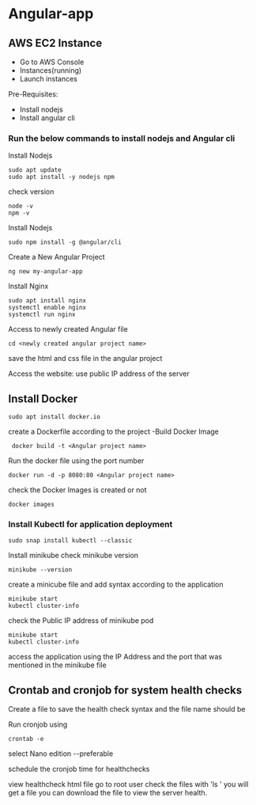 # Angular-app
## AWS EC2 Instance

- Go to AWS Console
- Instances(running)
- Launch instances

Pre-Requisites:
- Install nodejs 
- Install angular cli

### Run the below commands to install nodejs  and Angular cli

Install Nodejs 

```
sudo apt update
sudo apt install -y nodejs npm
```
check version 
```
node -v
npm -v
```
Install Nodejs 
```
sudo npm install -g @angular/cli
```

Create a New Angular Project
```
ng new my-angular-app
```

Install Nginx 
```
sudo apt install nginx
systemctl enable nginx
systemctl run nginx
```
Access to newly created Angular file 

```
cd <newly created angular project name>
```
save the html and css file in the angular project 

Access the website: use public IP address of the server


## Install Docker

```
sudo apt install docker.io
```
create a Dockerfile according to the project 
-Build Docker Image
```
 docker build -t <Angular project name>
 ```
Run the docker file using the port number 
```
docker run -d -p 8080:80 <Angular project name>
```
check the Docker Images is created or not 
```
docker images
```

### Install Kubectl for application deployment 
```
sudo snap install kubectl --classic
```

Install minikube
check minikube version 
```
minikube --version
```
create a minicube file and add syntax according to the application 

```
minikube start
kubectl cluster-info
```
check the Public IP address of minikube pod 
```
minikube start
kubectl cluster-info
```
access the application using the IP Address and the port that was mentioned in the minikube file 

## Crontab and cronjob for system health checks

Create a file to save the health check syntax and the file name should be <file name.sh>

Run cronjob using 
```
crontab -e
```
select Nano edition --preferable 

schedule the cronjob time for healthchecks 

view healthcheck html file 
go to root user 
check the files with 'ls '
you will get a file <your healthcheck file.html>
you can download the file to view the server health.
